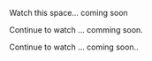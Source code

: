 Watch this space... coming soon

Continue to watch ... comming soon.

Continue to watch ... coming soon..
